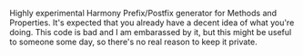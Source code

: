 Highly experimental Harmony Prefix/Postfix generator for Methods and Properties. It's expected that you already have a decent idea of what you're doing. This code is bad and I am embarassed by it, but this might be useful to someone some day, so there's no real reason to keep it private.